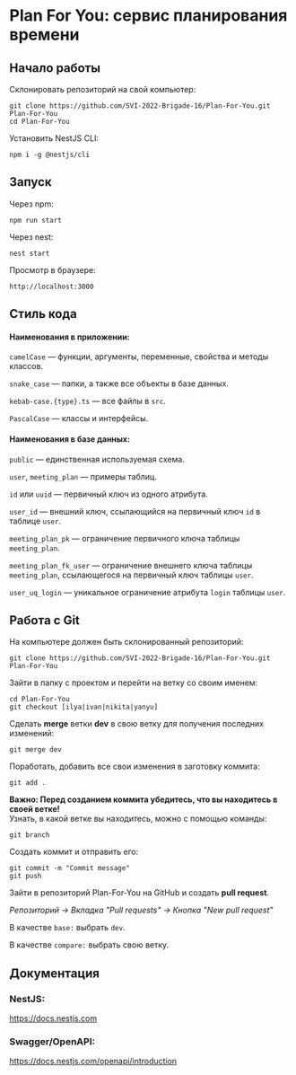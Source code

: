 # Plan For You: сервис планирования времени

## Начало работы  

Склонировать репозиторий на свой компьютер:
```
git clone https://github.com/SVI-2022-Brigade-16/Plan-For-You.git Plan-For-You
cd Plan-For-You
```

Установить NestJS CLI:
```
npm i -g @nestjs/cli
```

## Запуск

Через npm:
```
npm run start
```

Через nest:
```
nest start
```

Просмотр в браузере:
```
http://localhost:3000
```

## Стиль кода  

#### Наименования в приложении:

`camelCase` — функции, аргументы, переменные, свойства и методы классов.

`snake_case` — папки, а также все объекты в базе данных.

`kebab-case.{type}.ts` — все файлы в `src`.

`PascalCase` — классы и интерфейсы.

#### Наименования в базе данных:

`public` — единственная используемая схема.

`user`, `meeting_plan` — примеры таблиц.

`id` или `uuid` — первичный ключ из одного атрибута.

`user_id` — внешний ключ, ссылающийся на первичный ключ `id` в таблице `user`.

`meeting_plan_pk` — ограничение первичного ключа таблицы `meeting_plan`.

`meeting_plan_fk_user` — ограничение внешнего ключа таблицы `meeting_plan`, ссылающегося на первичный ключ таблицы `user`.

`user_uq_login` — уникальное ограничение атрибута `login` таблицы `user`.

## Работа с Git

На компьютере должен быть склонированный репозиторий:
```
git clone https://github.com/SVI-2022-Brigade-16/Plan-For-You.git Plan-For-You
```

Зайти в папку с проектом и перейти на ветку со своим именем:
```
cd Plan-For-You
git checkout [ilya|ivan|nikita|yanyu]
```

Сделать **merge** ветки **dev** в свою ветку для получения последних изменений:
```
git merge dev
```

Поработать, добавить все свои изменения в заготовку коммита:
```
git add .
```

**Важно: Перед созданием коммита убедитесь, что вы находитесь в своей ветке!**  
Узнать, в какой ветке вы находитесь, можно с помощью команды:
```
git branch
```

Создать коммит и отправить его:
```
git commit -m "Commit message"
git push
```

Зайти в репозиторий Plan-For-You на GitHub и создать **pull request**.

*Репозиторий -> Вкладка "Pull requests" -> Кнопка "New pull request"*

В качестве `base:` выбрать `dev`.

В качестве `compare:` выбрать свою ветку.

## Документация

### NestJS:  
https://docs.nestjs.com  

### Swagger/OpenAPI:
https://docs.nestjs.com/openapi/introduction

